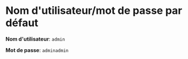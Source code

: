 # Nom d'utilisateur/mot de passe par défaut

__Nom d'utilisateur__: `admin`

__Mot de passe__: `adminadmin`
